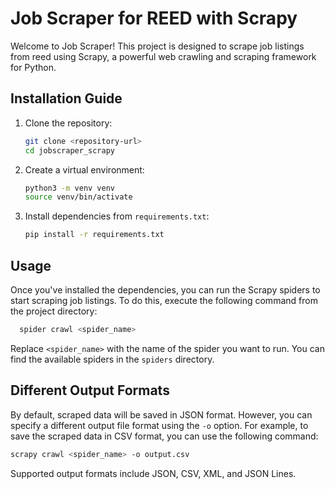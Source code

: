 
# Job Scraper for REED with Scrapy

Welcome to Job Scraper! This project is designed to scrape job listings from reed  using Scrapy, a powerful web crawling and scraping framework for Python.




## Installation Guide

1. Clone the repository:

    ```bash
    git clone <repository-url>
    cd jobscraper_scrapy
    ```

2. Create a virtual environment:

    ```bash
    python3 -m venv venv
    source venv/bin/activate
    ```

3. Install dependencies from `requirements.txt`:

    ```bash
    pip install -r requirements.txt
    ```







## Usage

Once you've installed the dependencies, you can run the Scrapy spiders to start scraping job listings. To do this, execute the following command from the project directory:
```bash
  spider crawl <spider_name>
```


Replace `<spider_name>` with the name of the spider you want to run. You can find the available spiders in the `spiders` directory.

## Different Output Formats

By default, scraped data will be saved in JSON format. However, you can specify a different output file format using the `-o` option. For example, to save the scraped data in CSV format, you can use the following command:
```bash
scrapy crawl <spider_name> -o output.csv
```
Supported output formats include JSON, CSV, XML, and JSON Lines. 
